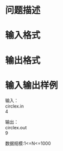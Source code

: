 

# 问题描述

</p>

# 输入格式



# 输出格式



# 输入输出样例

输入： <br/>
circlex.in<br/>
4</p>
<p>输出：<br/>
circlex.out<br/>
9</p>
<p>数据规模:1&lt;=N&lt;=1000</p>

